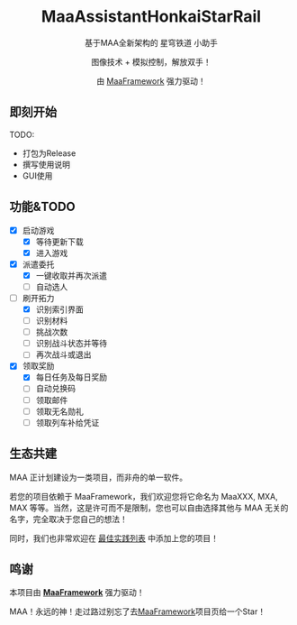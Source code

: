 <div align="center">

# MaaAssistantHonkaiStarRail

基于MAA全新架构的 星穹铁道 小助手

图像技术 + 模拟控制，解放双手！

由 [MaaFramework](https://github.com/MaaAssistantArknights/MaaFramework) 强力驱动！

</div>


## 即刻开始

TODO:

- 打包为Release
- 撰写使用说明
- GUI使用

## 功能&TODO

- [x] 启动游戏
    - [x] 等待更新下载
    - [x] 进入游戏
- [x] 派遣委托
    - [x] 一键收取并再次派遣
    - [ ] 自动选人
- [ ] 刷开拓力
    - [x] 识别索引界面
    - [ ] 识别材料
    - [ ] 挑战次数
    - [ ] 识别战斗状态并等待
    - [ ] 再次战斗或退出
- [x] 领取奖励
    - [x] 每日任务及每日奖励
    - [ ] 自动兑换码
    - [ ] 领取邮件
    - [ ] 领取无名勋礼
    - [ ] 领取列车补给凭证

## 生态共建

MAA 正计划建设为一类项目，而非舟的单一软件。

若您的项目依赖于 MaaFramework，我们欢迎您将它命名为 MaaXXX, MXA, MAX 等等。当然，这是许可而不是限制，您也可以自由选择其他与 MAA 无关的名字，完全取决于您自己的想法！

同时，我们也非常欢迎在 [最佳实践列表](https://github.com/MaaXYZ/MaaFramework#%E6%9C%80%E4%BD%B3%E5%AE%9E%E8%B7%B5) 中添加上您的项目！

## 鸣谢

本项目由 **[MaaFramework](https://github.com/MaaXYZ/MaaFramework)** 强力驱动！

MAA！永远的神！走过路过别忘了去[MaaFramework](https://github.com/MaaXYZ/MaaFramework)项目页给一个Star！

